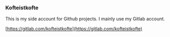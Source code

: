 ### Kofteistkofte

This is my side account for Github projects. I mainly use my Gitlab account.

[https://gitlab.com/kofteistkofte](https://gitlab.com/kofteistkofte)

<!--
**kofteistkofte/kofteistkofte** is a ✨ _special_ ✨ repository because its `README.md` (this file) appears on your GitHub profile.

Here are some ideas to get you started:

- 🔭 I’m currently working on ...
- 🌱 I’m currently learning ...
- 👯 I’m looking to collaborate on ...
- 🤔 I’m looking for help with ...
- 💬 Ask me about ...
- 📫 How to reach me: ...
- 😄 Pronouns: ...
- ⚡ Fun fact: ...
-->
